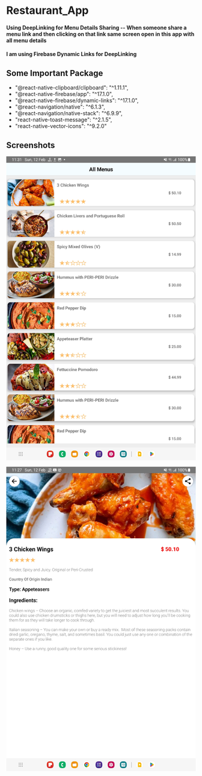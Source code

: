 # Restaurant_App

#### Using DeepLinking for Menu Details Sharing -- When someone share a menu link and then clicking on that link same screen open in this app with all menu details

#### I am using Firebase Dynamic Links for DeepLinking

## Some Important Package

-   "@react-native-clipboard/clipboard": "^1.11.1",
-   "@react-native-firebase/app": "^17.1.0",
-   "@react-native-firebase/dynamic-links": "^17.1.0",
-   "@react-navigation/native": "^6.1.3",
-   "@react-navigation/native-stack": "^6.9.9",
-   "react-native-toast-message": "^2.1.5",
-   "react-native-vector-icons": "^9.2.0"

## Screenshots

![App Screenshot](./screenshort/MenuScreen.jpg)

![App Screenshot](./screenshort/MenuDetailScreen.jpg)
